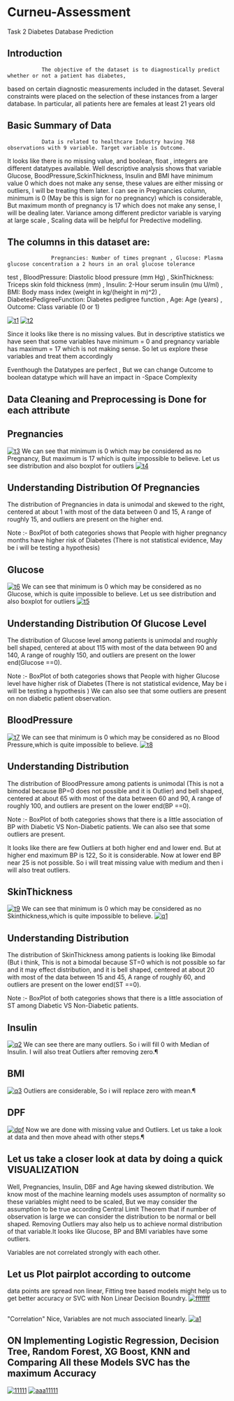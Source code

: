 # Curneu-Assessment
Task 2 
                                           Diabetes Database Prediction
## Introduction
               The objective of the dataset is to diagnostically predict whether or not a patient has diabetes, 
 based on certain diagnostic measurements included in the dataset. Several constraints were placed on the selection 
 of these instances from a larger database. In particular, all patients here are females at least 21 years old

## Basic Summary of Data
               Data is related to healthcare Industry having 768 observations with 9 variable. Target variable is Outcome.
 It looks like there is no missing value, and boolean, float , integers are different datatypes available.
 Well descriptive analysis shows that variable Glucose, BoodPressure,SckinThickness, Insulin and BMI have minimum value 0 
 which does not make any sense, these values are either missing or outliers, I will be treating them later. 
 I can see in Pregnancies column, minimum is 0 (May be this is sign for no pregnancy) which is considerable,
 But maximum month of pregnancy is 17 which does not make any sense, I will be dealing later. 
 Variance among different predictor variable is varying at large scale , Scaling data will be helpful for Predective modelling.
 
## The columns in this dataset are:
                  Pregnancies: Number of times pregnant , Glucose: Plasma glucose concentration a 2 hours in an oral glucose tolerance 
 test , BloodPressure: Diastolic blood pressure (mm Hg) , SkinThickness: Triceps skin fold thickness (mm) ,
 Insulin: 2-Hour serum insulin (mu U/ml) , BMI: Body mass index (weight in kg/(height in m)^2) , 
 DiabetesPedigreeFunction: Diabetes pedigree function , Age: Age (years) , Outcome: Class variable (0 or 1)


<a href="https://ibb.co/tZxvt1J"><img src="https://i.ibb.co/Xy3KgGC/t1.png" alt="t1" border="0"></a>  <a href="https://ibb.co/ThnZ1Gg"><img src="https://i.ibb.co/x5cyYb7/t2.png" alt="t2" border="0"></a>

Since it looks like there is no missing values. But in descriptive statistics we have seen that some variables have minimum = 0 
and pregnancy variable has maximum = 17 which is not making sense. So let us explore these variables 
and treat them accordingly

Eventhough the Datatypes are perfect , But we can change Outcome to boolean datatype which will have an impact
 in -Space Complexity

## Data Cleaning and Preprocessing is Done for each attribute

## Pregnancies
  
<a href="https://imgbb.com/"><img src="https://i.ibb.co/QKzTCwr/t3.png" alt="t3" border="0"></a>
 We can see that minimum is 0 which may be considered as no Pregnancy, But maximum is 17 which is quite impossible to believe. 
Let us see distribution and also boxplot for outliers
<a href="https://ibb.co/vBL1zpX"><img src="https://i.ibb.co/H2G7g6h/t4.png" alt="t4" border="0"></a>

## Understanding Distribution Of Pregnancies
The distribution of Pregnancies in data is unimodal and skewed to the right, centered at about 1 with 
most of the data between 0 and 15, A range of roughly 15, and outliers are present on the higher end.

Note :- BoxPlot of both categories shows that People with higher pregnancy months have higher risk of Diabetes
 (There is not statistical evidence, May be i will be testing a hypothesis)


## Glucose
<a href="https://imgbb.com/"><img src="https://i.ibb.co/QMJT732/t6.png" alt="t6" border="0"></a>
We can see that minimum is 0 which may be considered as no Glucose,  which is quite impossible to believe. 
Let us see distribution and also boxplot for outliers
<a href="https://ibb.co/jfHNvdt"><img src="https://i.ibb.co/bm70gxt/t5.png" alt="t5" border="0"></a>

## Understanding Distribution Of Glucose Level
The distribution of Glucose level among patients is unimodal and roughly bell shaped, centered at about
115 with most of the data between 90 and 140, A range of roughly 150, and outliers are present on the lower end(Glucose ==0).

Note :- BoxPlot of both categories shows that People with higher Glucose level have higher risk of Diabetes 
(There is not statistical evidence, May be i will be testing a hypothesis ) We can also see that
 some outliers are present on non diabetic patient observation.

## BloodPressure
<a href="https://imgbb.com/"><img src="https://i.ibb.co/cQYV0yy/t7.png" alt="t7" border="0"></a>
We can see that minimum is 0 which may be considered as no Blood Pressure,which is quite impossible to believe. 
<a href="https://ibb.co/R33jWm7"><img src="https://i.ibb.co/fkkD75Q/t8.png" alt="t8" border="0"></a>
## Understanding Distribution
The distribution of BloodPressure among patients is unimodal (This is not a bimodal because BP=0 does not possible
 and it is Outlier) and bell shaped, centered at about 65 with most of the data between 60 and 90, A range of roughly 100,
 and outliers are present on the lower end(BP ==0).

Note :- BoxPlot of both categories shows that there is a little association of BP with Diabetic VS Non-Diabetic patients.
 We can also see that some outliers are present.

It looks like there are few Outliers at both higher end and lower end. But at higher end maximum BP is 122, 
So it is considerable. Now at lower end BP near 25 is not possible. So i will treat missing value with medium 
and then i will also treat outliers.

## SkinThickness
<a href="https://imgbb.com/"><img src="https://i.ibb.co/4FV8FqS/t9.png" alt="t9" border="0"></a>
We can see that minimum is 0 which may be considered as no Skinthickness,which is quite impossible to believe. 
<a href="https://ibb.co/BCnCCkf"><img src="https://i.ibb.co/KrKrrn5/q1.png" alt="q1" border="0"></a>

## Understanding Distribution
The distribution of SkinThickness among patients is looking like Bimodal (But i think,
 This is not a bimodal because ST=0 which is not possible so far and it may effect distribution, and it is bell shaped,
 centered at about 20 with most of the data between 15 and 45, A range of roughly 60, and outliers are present on the lower end(ST ==0).

Note :- BoxPlot of both categories shows that there is a little association of ST among Diabetic VS Non-Diabetic patients.

## Insulin
<a href="https://ibb.co/ccmw8nK"><img src="https://i.ibb.co/rGW3prK/q2.png" alt="q2" border="0"></a>
We can see there are many outliers. So i will fill 0 with Median of Insulin. I will also treat Outliers after removing zero.¶

## BMI
<a href="https://ibb.co/vhfQyc4"><img src="https://i.ibb.co/KDBL45x/q3.png" alt="q3" border="0"></a>
Outliers are considerable, So i will replace zero with mean.¶

## DPF
<a href="https://ibb.co/808cFb1"><img src="https://i.ibb.co/VtBmXxf/dpf.png" alt="dpf" border="0"></a>
Now we are done with missing value and Outliers. Let us take a look at data and then move ahead with other steps.¶


## Let us take a closer look at data by doing a quick VISUALIZATION
Well, Pregnancies, Insulin, DBF and Age having skewed distribution.
 We know most of the machine learning models uses assumpton of normality so these variables might need to be scaled, 
But we may consider the assumption to be true according Central Limit Theorem that if number of observation is large 
we can consider the distribution to be normal or bell shaped. Removing Outliers may also help us to achieve normal distribution 
of that variable.It looks like Glucose, BP and BMI variables have some outliers.

Variables are not correlated strongly with each other.

## Let us Plot pairplot according to outcome
data points are spread non linear, Fitting tree based models might help us to get better accuracy or SVC with Non Linear Decision Boundry.
<a href="https://imgbb.com/"><img src="https://i.ibb.co/6mXTyJF/fffffff.png" alt="fffffff" border="0"></a>
## 
"Correlation"
Nice, Variables are not much associated linearly.
<a href="https://ibb.co/nDc4PKs"><img src="https://i.ibb.co/wKW8c2N/a1.png" alt="a1" border="0"></a>
## ON Implementing Logistic Regression, Decision Tree, Random Forest, XG Boost, KNN and Comparing All these Models SVC has the maximum Accuracy
<a href="https://ibb.co/6ZQGrsL"><img src="https://i.ibb.co/W3C7GKj/11111.png" alt="11111" border="0"></a>
<a href="https://ibb.co/gR3m19n"><img src="https://i.ibb.co/9rNcXgM/aaa11111.png" alt="aaa11111" border="0"></a>
  